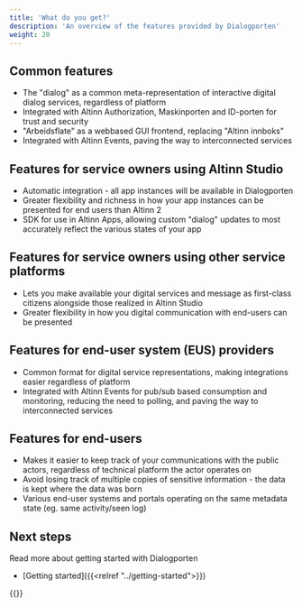 ```yaml
---
title: 'What do you get?'
description: 'An overview of the features provided by Dialogporten'
weight: 20
---
```


## Common features
* The "dialog" as a common meta-representation of interactive digital dialog services, regardless of platform
* Integrated with Altinn Authorization, Maskinporten and ID-porten for trust and security
* "Arbeidsflate" as a webbased GUI frontend, replacing "Altinn innboks"
* Integrated with Altinn Events, paving the way to interconnected services
 
## Features for service owners using Altinn Studio
* Automatic integration - all app instances will be available in Dialogporten
* Greater flexibility and richness in how your app instances can be presented for end users than Altinn 2
* SDK for use in Altinn Apps, allowing custom "dialog" updates to most accurately reflect the various states of your app

## Features for service owners using other service platforms
* Lets you make available your digital services and message as first-class citizens alongside those realized in Altinn Studio
* Greater flexibility in how you digital communication with end-users can be presented

## Features for end-user system (EUS) providers
* Common format for digital service representations, making integrations easier regardless of platform
* Integrated with Altinn Events for pub/sub based consumption and monitoring, reducing the need to polling, and paving the way to interconnected services

## Features for end-users
* Makes it easier to keep track of your communications with the public actors, regardless of technical platform the actor operates on
* Avoid losing track of multiple copies of sensitive information - the data is kept where the data was born
* Various end-user systems and portals operating on the same metadata state (eg. same activity/seen log)

## Next steps
Read more about getting started with Dialogporten

* [Getting started]({{<relref "../getting-started">}})

{{<children />}}

